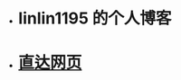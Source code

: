 - # linlin1195 的个人博客
- # [直达网页](https://github.com/linlin1195/linlin1195.github.io/blob/main/index.html)

